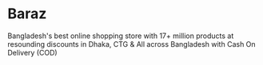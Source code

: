 # Baraz

Bangladesh's best online shopping store with 17+ million products at resounding discounts in Dhaka, CTG & All across Bangladesh with Cash On Delivery (COD)